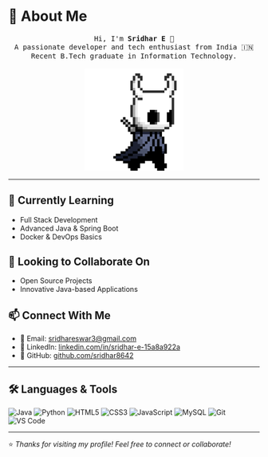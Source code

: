 # 💫 About Me

<p align="center">
  <samp>
    Hi, I'm <strong>Sridhar E</strong> 👋<br>
    A passionate developer and tech enthusiast from India 🇮🇳<br>
    Recent B.Tech graduate in Information Technology.
  </samp>
  <br><br>
  <img src="https://github.com/sridhar8642/sridhar8642/blob/d25a78a9307f1275f5593b4ace047ff98e3c0e73/hollor_knight3.gif" width="200"/>
</p>

---

## 🌱 Currently Learning
- Full Stack Development  
- Advanced Java & Spring Boot  
- Docker & DevOps Basics  

## 🤝 Looking to Collaborate On
- Open Source Projects   
- Innovative Java-based Applications  

## 📫 Connect With Me
- 📧 Email: [sridhareswar3@gmail.com](mailto:sridhareswar3@gmail.com)
- 🔗 LinkedIn: [linkedin.com/in/sridhar-e-15a8a922a](https://www.linkedin.com/in/sridhar-e-15a8a922a/)
- 🐙 GitHub: [github.com/sridhar8642](https://github.com/sridhar8642)

---

## 🛠️ Languages & Tools
![Java](https://img.shields.io/badge/Java-ED8B00?style=flat&logo=java&logoColor=white)
![Python](https://img.shields.io/badge/Python-3670A0?style=flat&logo=python&logoColor=ffdd54)
![HTML5](https://img.shields.io/badge/HTML5-E34F26?style=flat&logo=html5&logoColor=white)
![CSS3](https://img.shields.io/badge/CSS3-1572B6?style=flat&logo=css3&logoColor=white)
![JavaScript](https://img.shields.io/badge/JavaScript-F7DF1E?style=flat&logo=javascript&logoColor=black)
![MySQL](https://img.shields.io/badge/MySQL-00000F?style=flat&logo=mysql&logoColor=white)
![Git](https://img.shields.io/badge/Git-F05032?style=flat&logo=git&logoColor=white)
![VS Code](https://img.shields.io/badge/VS%20Code-007ACC?style=flat&logo=visual-studio-code&logoColor=white)

---

⭐️ *Thanks for visiting my profile! Feel free to connect or collaborate!*

